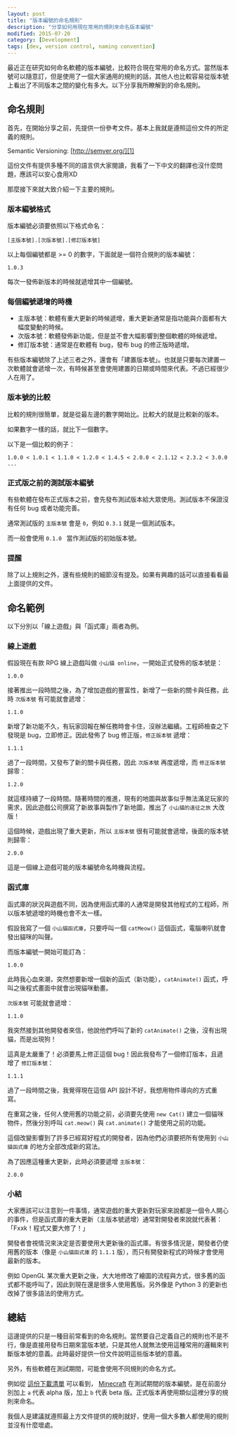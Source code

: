 ```yaml
---
layout: post
title: "版本編號的命名規則"
description: "分享如何用現在常用的規則來命名版本編號"
modified: 2015-07-20
category: [Development]
tags: [dev, version control, naming convention]
---
```


最近正在研究如何命名軟體的版本編號，比較符合現在常用的命名方式。當然版本號可以隨意訂，但是使用了一個大家通用的規則的話，其他人也比較容易從版本號上看出了不同版本之間的變化有多大。以下分享我所瞭解到的命名規則。

<!--more-->


## 命名規則

首先，在開始分享之前，先提供一份參考文件。基本上我就是遵照這份文件的所定義的規則。

Semantic Versioning: [http://semver.org/][1]

這份文件有提供多種不同的語言供大家閱讀，我看了一下中文的翻譯也沒什麼問題，應該可以安心食用XD

那麼接下來就大致介紹一下主要的規則。

### 版本編號格式

版本編號必須要依照以下格式命名：

```
[主版本號].[次版本號].[修訂版本號]
```

以上每個編號都是 >= 0 的數字，下面就是一個符合規則的版本編號：

```
1.0.3
```

每次一發佈新版本的時候就遞增其中一個編號。

### 每個編號遞增的時機

- 主版本號：軟體有重大更新的時候遞增，重大更新通常是指功能與介面都有大幅度變動的時候。
- 次版本號：軟體發佈新功能，但是並不會大幅影響到整個軟體的時候遞增。
- 修訂版本號：通常是在軟體有 bug，發布 bug 的修正版時遞增。

有些版本編號除了上述三者之外，還會有「建置版本號」。也就是只要每次建置一次軟體就會遞增一次，有時候甚至會使用建置的日期或時間來代表。不過已經很少人在用了。

### 版本號的比較

比較的規則很簡單，就是從最左邊的數字開始比。比較大的就是比較新的版本。

如果數字一樣的話，就比下一個數字。

以下是一個比較的例子：

```
1.0.0 < 1.0.1 < 1.1.0 < 1.2.0 < 1.4.5 < 2.0.0 < 2.1.12 < 2.3.2 < 3.0.0 ...
```

### 正式版之前的測試版本編號

有些軟體在發布正式版本之前，會先發布測試版本給大眾使用。測試版本不保證沒有任何 bug 或者功能完善。

通常測試版的 `主版本號` 會是 `0`，例如 `0.3.1` 就是一個測試版本。

而一般會使用 `0.1.0 ` 當作測試版的初始版本號。

### 提醒

除了以上規則之外，還有些規則的細節沒有提及。如果有興趣的話可以直接看看最上面提供的文件。


## 命名範例

以下分別以「線上遊戲」與「函式庫」兩者為例。

### 線上遊戲

假設現在有款 RPG 線上遊戲叫做 `小山貓 online`，一開始正式發佈的版本號是：

```
1.0.0
```

接著推出一段時間之後，為了增加遊戲的豐富性，新增了一些新的關卡與任務，此時 `次版本號` 有可能就會遞增：

```
1.1.0
```

新增了新功能不久，有玩家回報在解任務時會卡住，沒辦法繼續。工程師檢查之下發現是 bug，立即修正。因此發佈了 bug 修正版，`修正版本號` 遞增：

```
1.1.1
```

過了一段時間，又發布了新的關卡與任務，因此 `次版本號` 再度遞增，而 `修正版本號` 歸零：

```
1.2.0
```

就這樣持續了一段時間。隨著時間的推進，現有的地圖與故事似乎無法滿足玩家的需求，因此遊戲公司撰寫了新故事與製作了新地圖，推出了 `小山貓的遠征之旅` 大改版！

這個時候，遊戲出現了重大更新，所以 `主版本號` 很有可能就會遞增，後面的版本號則歸零：

```
2.0.0
```

這是一個線上遊戲可能的版本編號命名時機與流程。


### 函式庫

函式庫的狀況與遊戲不同，因為使用函式庫的人通常是開發其他程式的工程師，所以版本號遞增的時機也會不太一樣。

假設我寫了一個 `小山貓函式庫`，只要呼叫一個 `catMeow()` 這個函式，電腦喇叭就會發出貓咪的叫聲。

而版本編號一開始可能訂為：

```
1.0.0
```

此時我心血來潮，突然想要新增一個新的函式（新功能），`catAnimate()` 函式，呼叫之後程式畫面中就會出現貓咪動畫。

`次版本號` 可能就會遞增：

```
1.1.0
```

我突然接到其他開發者來信，他說他們呼叫了新的 `catAnimate()` 之後，沒有出現貓，而是出現狗！

這真是太嚴重了！必須要馬上修正這個 bug！因此我發布了一個修訂版本，且遞增了 `修訂版本號`：

```
1.1.1
```

過了一段時間之後，我覺得現在這個 API 設計不好，我想用物件導向的方式重寫。

在重寫之後，任何人使用舊的功能之前，必須要先使用 `new Cat()` 建立一個貓咪物件，然後分別呼叫 `cat.meow()` 與 `cat.animate()` 才能使用之前的功能。

這個改變影響到了許多已經寫好程式的開發者，因為他們必須要把所有使用到 `小山貓函式庫` 的地方全部改成新的寫法。

為了因應這種重大更新，此時必須要遞增 `主版本號`：

```
2.0.0
```

### 小結

大家應該可以注意到一件事情，通常遊戲的重大更新對玩家來說都是一個令人開心的事件，但是函式庫的重大更新（主版本號遞增）通常對開發者來說就代表著：「Fxxk！程式又要大修了！」

開發者會視情況來決定是否要使用大更新後的函式庫。有很多情況是，開發者仍使用舊的版本（像是 `小山貓函式庫` 的 `1.1.1` 版），而只有開發新程式的時候才會使用最新的版本。

例如 OpenGL 某次重大更新之後，大大地修改了繪圖的流程與方式，很多舊的函式都不能呼叫了，因此到現在還是很多人使用舊版。另外像是 Python 3 的更新也改掉了很多語法的使用方式。


## 總結

這邊提供的只是一種目前常看到的命名規則。當然要自己定義自己的規則也不是不行，像是直接用發布日期來當版本號，只是其他人就無法使用這種常用的邏輯來判斷版本號的意義。此時最好提供一份文件說明這些版本號的意義。

另外，有些軟體在測試期間，可能會使用不同規則的命名方式。

例如從 [這份下載清單][2] 可以看到， [Minecraft][3] 在測試期間的版本編號，是在前面分別加上 `a` 代表 alpha 版，加上 `b` 代表 beta 版。正式版本再使用類似這裡分享的規則來命名。

我個人是建議就遵照最上方文件提供的規則就好，使用一個大多數人都使用的規則並沒有什麼壞處。


[1]: http://semver.org/
[2]: https://mcversions.net/
[3]: https://minecraft.net/
